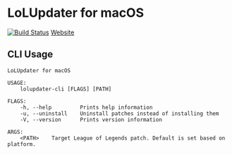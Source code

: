 # LoLUpdater for macOS
[![Build Status](https://travis-ci.org/MOBASuite/LoLUpdater-macOS.svg?branch=master)](https://travis-ci.org/MOBASuite/LoLUpdater-macOS)
[Website](https://mobasuite.com)
## CLI Usage
```
LoLUpdater for macOS

USAGE:
    lolupdater-cli [FLAGS] [PATH]

FLAGS:
    -h, --help         Prints help information
    -u, --uninstall    Uninstall patches instead of installing them
    -V, --version      Prints version information

ARGS:
    <PATH>    Target League of Legends patch. Default is set based on platform.
```

